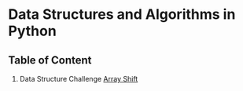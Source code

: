 # Data Structures and Algorithms in Python

## Table of Content
01. Data Structure Challenge [Array Shift](challenges/array_shift)